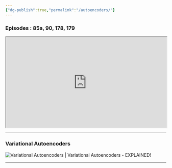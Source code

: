 ```yaml
---
{"dg-publish":true,"permalink":"/autoencoders/"}
---
```



### Episodes : **85a, 90, 178, 179**

<iframe src="https://www.youtube.com/embed/videoseries?si=8a7niqW-jfpEJYAq&amp;list=PLZsOBAyNTZwbIjGnolFydAN33gyyGP7lT" allow="fullscreen" allowfullscreen="" style="height:auto;width:100%; aspect-ratio: 16 / 9; "></iframe>

---

### Variational Autoencoders

 ![**Variational Autoencoders | Variational Autoencoders - EXPLAINED!**](https://www.youtube.com/watch?v=fcvYpzHmhvA&t=182s)

---

